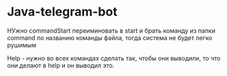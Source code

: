 # Java-telegram-bot

НУжно commandStart переиминовать в start и брать команду из папки command по названию команды файла, тогда система не будет легко рушимым 


Help - нужно во всех командах сделать так, чтобы они выводили, то что они делают в help и он выводил это.

